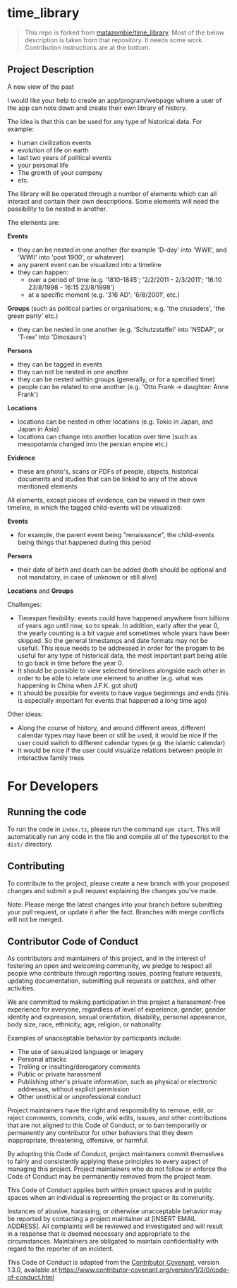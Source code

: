 # time_library

> This repo is forked from [matazombie/time_library](https://github.com/matazombie/time_library). Most of the below description is taken from that repository. It needs some work. Contribution instructions are at the bottom.
## Project Description
A new view of the past

I would like your help to create an app/program/webpage where a user of the app can note down and create their own library of history. 

The idea is that this can be used for any type of historical data. 
For example:
- human civilization events
- evolution of life on earth
- last two years of political events
- your personal life
- The growth of your company
- etc.

The library will be operated through a number of elements which can all interact and contain their own descriptions. Some elements will need the possibility to be nested in another.

The elements are:

**Events**

* they can be nested in one another (for example 'D-day' into 'WWII', and 'WWII' into 'post 1900', or whatever)
* any parent event can be visualized into a timeline
* they can happen:
    - over a period of time (e.g. '1810-1845'; '2/2/2011 - 2/3/2011'; '16:10 23/8/1998 - 16:15 23/8/1998')
    - at a specific moment (e.g. '316 AD'; '6/8/2001', etc.)

**Groups** (such as political parties or organisations; e.g. 'the crusaders', 'the green party' etc.)

* they can be nested in one another (e.g. 'Schutzstaffel' into 'NSDAP', or 'T-rex' into 'Dinosaurs')

**Persons**

* they can be tagged in events
* they can not be nested in one another
* they can be nested within groups (generally, or for a specified time)
* people can be related to one another (e.g. 'Otto Frank -> daughter: Anne Frank')

**Locations**

* locations can be nested in other locations (e.g. Tokio in Japan, and Japan in Asia)
* locations can change into another location over time (such as mesopotamia changed into the persian empire etc.)

**Evidence**
* these are photo's, scans or PDFs of people, objects, historical documents and studies that can be linked to any of the above mentioned elements

All elements, except pieces of evidence, can be viewed in their own timeline, in which the tagged child-events will be visualized:

**Events**
* for example, the parent event being "renaissance", the child-events being things that happened during this period

**Persons** 
* their date of birth and death can be added (both should be optional and not mandatory, in case of unknown or still alive)

**Locations** and **Groups**

Challenges:
- Timespan flexibility: events could have happened anywhere from billions of years ago until now, so to speak. In addition, early after the year 0, the yearly counting is a bit vague and sometimes whole years have been skipped. So the general timestamps and date formats may not be usefull. This issue needs to be addressed in order for the progam to be useful for any type of historical data, the most important part being able to go back in time before the year 0.
- It should be possible to view selected timelines alongside each other in order to be able to relate one element to another (e.g. what was happening in China when J.F.K. got shot)
- It should be possible for events to have vague beginnings and ends (this is especially important for events that happened a long time ago)

Other ideas:
- Along the course of history, and around different areas, different calendar types may have been or still be used, it would be nice if the user could switch to different calendar types (e.g. the islamic calendar)
- It would be nice if the user could visualize relations between people in interactive family trees

# For Developers

## Running the code
To run the code in `index.ts`, please run the command `npm start`. This will automatically run any code in the file and compile all of the typescript to the `dist/` directory.

## Contributing

To contribute to the project, please create a new branch with your proposed changes and submit a pull request explaining the changes you've made.

Note: Please merge the latest changes into your branch before submitting your pull request, or update it after the fact. Branches with merge conflicts will not be merged. 

## Contributor Code of Conduct

As contributors and maintainers of this project, and in the interest of
fostering an open and welcoming community, we pledge to respect all people who
contribute through reporting issues, posting feature requests, updating
documentation, submitting pull requests or patches, and other activities.

We are committed to making participation in this project a harassment-free
experience for everyone, regardless of level of experience, gender, gender
identity and expression, sexual orientation, disability, personal appearance,
body size, race, ethnicity, age, religion, or nationality.

Examples of unacceptable behavior by participants include:

* The use of sexualized language or imagery
* Personal attacks
* Trolling or insulting/derogatory comments
* Public or private harassment
* Publishing other's private information, such as physical or electronic
  addresses, without explicit permission
* Other unethical or unprofessional conduct

Project maintainers have the right and responsibility to remove, edit, or
reject comments, commits, code, wiki edits, issues, and other contributions
that are not aligned to this Code of Conduct, or to ban temporarily or
permanently any contributor for other behaviors that they deem inappropriate,
threatening, offensive, or harmful.

By adopting this Code of Conduct, project maintainers commit themselves to
fairly and consistently applying these principles to every aspect of managing
this project. Project maintainers who do not follow or enforce the Code of
Conduct may be permanently removed from the project team.

This Code of Conduct applies both within project spaces and in public spaces
when an individual is representing the project or its community.

Instances of abusive, harassing, or otherwise unacceptable behavior may be
reported by contacting a project maintainer at [INSERT EMAIL ADDRESS]. All
complaints will be reviewed and investigated and will result in a response that
is deemed necessary and appropriate to the circumstances. Maintainers are
obligated to maintain confidentiality with regard to the reporter of an
incident.


This Code of Conduct is adapted from the [Contributor Covenant][homepage],
version 1.3.0, available at https://www.contributor-covenant.org/version/1/3/0/code-of-conduct.html

[homepage]: https://www.contributor-covenant.org
